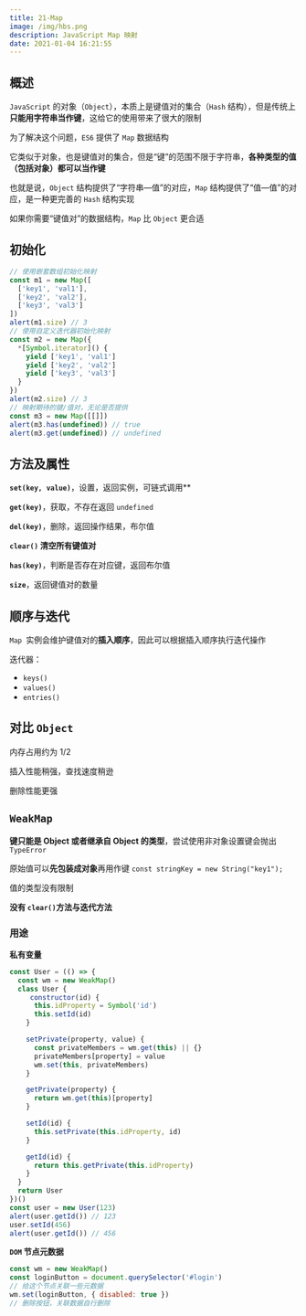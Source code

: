 ```yaml
---
title: 21-Map
image: /img/hbs.png
description: JavaScript Map 映射
date: 2021-01-04 16:21:55
---
```



## 概述

`JavaScript` 的对象（`Object`），本质上是键值对的集合（`Hash` 结构），但是传统上**只能用字符串当作键**，这给它的使用带来了很大的限制

为了解决这个问题，`ES6` 提供了 `Map` 数据结构

它类似于对象，也是键值对的集合，但是“键”的范围不限于字符串，**各种类型的值（包括对象）都可以当作键**

也就是说，`Object` 结构提供了“字符串—值”的对应，`Map` 结构提供了“值—值”的对应，是一种更完善的 `Hash` 结构实现

如果你需要“键值对”的数据结构，`Map` 比 `Object` 更合适

## 初始化

```js
// 使用嵌套数组初始化映射
const m1 = new Map([
  ['key1', 'val1'],
  ['key2', 'val2'],
  ['key3', 'val3']
])
alert(m1.size) // 3
// 使用自定义迭代器初始化映射
const m2 = new Map({
  *[Symbol.iterator]() {
    yield ['key1', 'val1']
    yield ['key2', 'val2']
    yield ['key3', 'val3']
  }
})
alert(m2.size) // 3
// 映射期待的键/值对，无论是否提供
const m3 = new Map([[]])
alert(m3.has(undefined)) // true
alert(m3.get(undefined)) // undefined
```

## 方法及属性

**`set(key, value)`**，设置，返回实例，可链式调用**

**`get(key)`**，获取，不存在返回 `undefined`

**`del(key)`**，删除，返回操作结果，布尔值

**`clear()` 清空所有键值对**

**`has(key)`**，判断是否存在对应键，返回布尔值

**`size`**，返回键值对的数量

## 顺序与迭代

`Map `实例会维护键值对的**插入顺序**，因此可以根据插入顺序执行迭代操作

迭代器：
  - `keys()`
  - `values()`
  - `entries()`

## 对比 `Object`

内存占用约为 1/2

插入性能稍强，查找速度稍逊

删除性能更强

## `WeakMap`

**键只能是 Object 或者继承自 Object 的类型**，尝试使用非对象设置键会抛出 `TypeError`

原始值可以**先包装成对象**再用作键 `const stringKey = new String("key1");`

值的类型没有限制

**没有 `clear()`方法与迭代方法**

### 用途

**私有变量**

```js
const User = (() => {
  const wm = new WeakMap()
  class User {
 	 constructor(id) {
      this.idProperty = Symbol('id')
      this.setId(id)
    }

    setPrivate(property, value) {
      const privateMembers = wm.get(this) || {}
      privateMembers[property] = value
      wm.set(this, privateMembers)
    }

    getPrivate(property) {
      return wm.get(this)[property]
    }

    setId(id) {
      this.setPrivate(this.idProperty, id)
    }

    getId(id) {
      return this.getPrivate(this.idProperty)
    }
  }
  return User
})()
const user = new User(123)
alert(user.getId()) // 123
user.setId(456)
alert(user.getId()) // 456
```

**`DOM` 节点元数据**

```js
const wm = new WeakMap()
const loginButton = document.querySelector('#login')
// 给这个节点关联一些元数据
wm.set(loginButton, { disabled: true })
// 删除按钮，关联数据自行删除
```